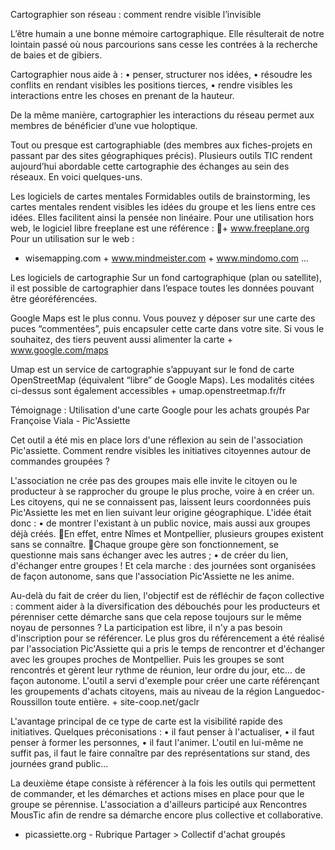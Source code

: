 Cartographier son réseau : comment rendre visible l’invisible

L’être humain a une bonne mémoire cartographique. Elle résulterait de notre lointain passé où nous parcourions sans cesse les contrées à la recherche de baies et de gibiers. 

Cartographier nous aide à :
• penser, structurer nos idées,
• résoudre les conflits en rendant visibles les positions tierces,
• rendre visibles les interactions entre les choses en prenant de la hauteur.


De la même manière, cartographier les interactions du réseau permet aux membres de bénéficier d’une vue holoptique. 

Tout ou presque est cartographiable (des membres aux fiches-projets en passant par des sites géographiques précis). Plusieurs outils TIC rendent aujourd’hui abordable cette cartographie des échanges au sein des réseaux. En voici quelques-uns.

Les logiciels de cartes mentales
Formidables outils de brainstorming, les cartes mentales rendent visibles les idées du groupe et les liens entre ces idées. Elles facilitent ainsi la pensée non linéaire.
Pour une utilisation hors web, le logiciel libre freeplane est une référence : + www.freeplane.org
Pour un utilisation sur le web :
+ wisemapping.com + www.mindmeister.com  + www.mindomo.com ... 

Les logiciels de cartographie
Sur un fond cartographique (plan ou satellite), il est possible de cartographier dans l’espace toutes les données pouvant être géoréférencées.

Google Maps est le plus connu. Vous pouvez y déposer sur une carte des puces “commentées”, puis encapsuler cette carte dans votre site. Si vous le souhaitez, des tiers peuvent aussi alimenter la carte + www.google.com/maps

Umap est un service de cartographie s’appuyant sur le fond de carte OpenStreetMap (équivalent “libre” de Google Maps). Les modalités citées ci-dessus sont également accessibles + umap.openstreetmap.fr/fr

Témoignage : Utilisation d'une carte Google pour les achats groupés
Par Françoise Viala - Pic'Assiette

Cet outil a été mis en place lors d'une réflexion au sein de l'association Pic'assiette. Comment rendre visibles les initiatives citoyennes autour de commandes groupées ?

L'association ne crée pas des groupes mais elle invite le citoyen ou le producteur à se rapprocher du groupe le plus proche, voire à en créer un. Les citoyens, qui ne se connaissent pas, laissent leurs coordonnées puis Pic'Assiette les met en lien suivant leur origine géographique. 
L'idée était donc :
• de montrer l'existant à un public novice, mais aussi aux groupes déjà créés. En effet, entre Nîmes et Montpellier, plusieurs groupes existent sans se connaître. Chaque groupe gère son fonctionnement, se questionne mais sans échanger avec les autres ;
• de créer du lien, d'échanger entre groupes !
Et cela marche : des journées sont organisées de façon autonome, sans que l'association Pic'Assiette ne les anime. 

Au-delà du fait de créer du lien, l'objectif est de réfléchir de façon collective : comment aider à la diversification des débouchés pour les producteurs et pérenniser cette démarche sans que cela repose toujours sur le même noyau de personnes ?
La participation est libre, il n'y a pas besoin d'inscription pour se référencer. Le plus gros du référencement a été réalisé par l'association Pic'Assiette qui a pris le temps de rencontrer et d'échanger avec les groupes proches de Montpellier. Puis les groupes se sont rencontrés et gèrent leur rythme de réunion, leur ordre du jour, etc... de façon autonome.
L'outil a servi d'exemple pour créer une carte référençant les groupements d'achats citoyens, mais au niveau de la région Languedoc-Roussillon toute entière. + site-coop.net/gaclr

L'avantage principal de ce type de carte est la visibilité rapide des initiatives.
Quelques préconisations :
• il faut penser à l'actualiser,
• il faut penser à former les personnes,
• il faut l'animer. L'outil en lui-même ne suffit pas, il faut le faire connaître par des représentations sur stand, des journées grand public...

La deuxième étape consiste à référencer à la fois les outils qui permettent de commander, et les démarches et actions mises en place pour que le groupe se pérennise. L'association a d'ailleurs participé aux Rencontres MousTic afin de rendre sa démarche encore plus collective et collaborative.
+ picassiette.org - Rubrique Partager > Collectif d'achat groupés
